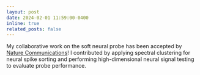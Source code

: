 ```yaml
---
layout: post
date: 2024-02-01 11:59:00-0400
inline: true
related_posts: false
---
```

My collaborative work on the soft neural probe has been accepted by [Nature Communications](https://www.nature.com/articles/s41467-024-45768-0)! I contributed by applying spectral clustering for neural spike sorting and performing high-dimensional neural signal testing to evaluate probe performance.
